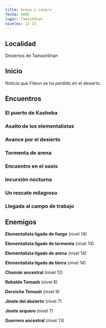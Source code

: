```yaml
---
title: Arena y sangre
fecha: 4005
lugar: Tamashkhan
niveles: 12-13
---
```


## Localidad

Desiertos de Tamashkhan

## Inicio

Noticia que Fileon se ha perdido en el desierto.

## Encuentros

### El puerto de Kasheba

### Asalto de los elementalistas

### Avance por el desierto

### Tormenta de arena

### Encuentro en el oasis

### Incursión nocturna

### Un rescate milagroso

### Llegada al campo de trabajo

## Enemigos

**Elementalista ligado de fuego** (nivel 14)

**Elementalista ligado de tormenta** (nivel 14)

**Elementalista ligado de arena** (nivel 14)

**Elementalista ligado de tierra** (nivel 14)

**Chamán ancestral** (nivel 12)

**Rebelde Temash** (nivel 6)

**Derviche Temash** (nivel 9)

**Jinete del desierto** (nivel 7)

**Jinete arquero** (nivel 7)

**Guerrero ancestral** (nivel 13)